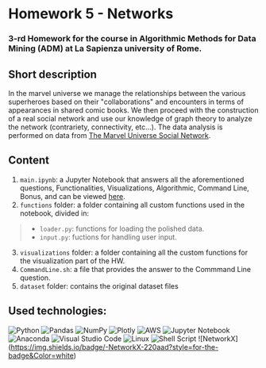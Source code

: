 # Homework 5 - Networks
### 3-rd Homework for the course in Algorithmic Methods for Data Mining (ADM) at La Sapienza university of Rome.

## Short description
In the marvel universe we manage the relationships between the various superheroes based on their "collaborations" and encounters in terms of appearances in shared comic books. We then proceed with the construction of a real social network and use our knowledge of graph theory to analyze the network (contrariety, connectivity, etc...).
The data analysis is performed on data from [The Marvel Universe Social Network](https://www.kaggle.com/datasets/csanhueza/the-marvel-universe-social-network?select=hero-network.csv).

## Content
1. `main.ipynb`: a Jupyter Notebook that answers all the aforementioned questions, Functionalities, Visualizations, Algorithmic, Command Line, Bonus, and can be viewed [here](https://nbviewer.org/github/Mamiglia/ADM_HW_5/blob/main/main.ipynb).
2. `functions` folder: a folder containing all custom functions used in the notebook, divided in:
  >- `loader.py`: functions for loading the polished data.
  >- `input.py`: fuctions for handling user input.
3. `visualizations` folder: a folder containing all the custom functions for the visualization part of the HW.
4. `CommandLine.sh`: a file that provides the answer to the Commmand Line question.
5. `dataset` folder: contains the original dataset files

## Used technologies:
![Python](https://img.shields.io/badge/python-3670A0?style=for-the-badge&logo=python&logoColor=ffdd54) ![Pandas](https://img.shields.io/badge/pandas-%23150458.svg?style=for-the-badge&logo=pandas&logoColor=white) ![NumPy](https://img.shields.io/badge/numpy-%23013243.svg?style=for-the-badge&logo=numpy&logoColor=white) ![Plotly](https://img.shields.io/badge/Plotly-%233F4F75.svg?style=for-the-badge&logo=plotly&logoColor=white) ![AWS](https://img.shields.io/badge/AWS-%23FF9900.svg?style=for-the-badge&logo=amazon-aws&logoColor=white) ![Jupyter Notebook](https://img.shields.io/badge/jupyter-%23FA0F00.svg?style=for-the-badge&logo=jupyter&logoColor=white) ![Anaconda](https://img.shields.io/badge/Anaconda-%2344A833.svg?style=for-the-badge&logo=anaconda&logoColor=white) ![Visual Studio Code](https://img.shields.io/badge/Visual%20Studio%20Code-0078d7.svg?style=for-the-badge&logo=visual-studio-code&logoColor=white) ![Linux](https://img.shields.io/badge/Linux-FCC624?style=for-the-badge&logo=linux&logoColor=black) ![Shell Script](https://img.shields.io/badge/shell_script-%23121011.svg?style=for-the-badge&logo=gnu-bash&logoColor=white) ![NetworkX] (https://img.shields.io/badge/-NetworkX-220aad?style=for-the-badge&Color=white) 
